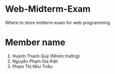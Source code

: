 # Web-Midterm-Exam

Where to store midterm exam for web programming

# Member name
1. Huỳnh Thanh Quý (Nhóm trưởng)
2. Nguyễn Phạm Gia Kiệt
3. Phạm Thị Như Triều
